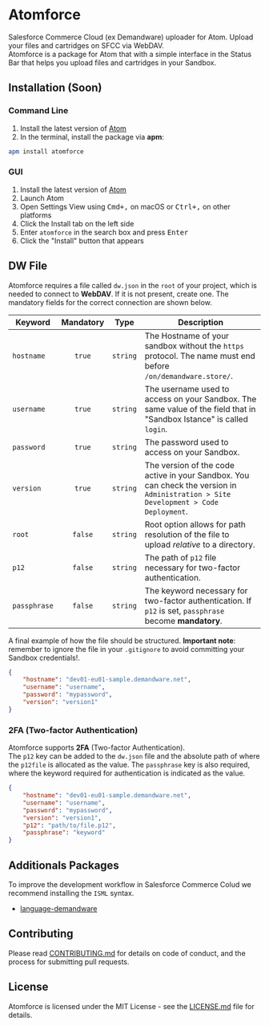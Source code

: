 # Atomforce

Salesforce Commerce Cloud (ex Demandware) uploader for Atom. Upload your files and cartridges on SFCC via WebDAV. <br />
Atomforce is a package for Atom that with a simple interface in the Status Bar that helps you upload files and cartridges in your Sandbox.

## Installation (Soon)

### Command Line

1.  Install the latest version of [Atom](https://atom.io)
2.  In the terminal, install the package via **apm**:

```sh
apm install atomforce
```

### GUI

1.  Install the latest version of [Atom](https://atom.io)
1.  Launch Atom
1.  Open Settings View using <kbd>Cmd+,</kbd> on macOS or <kbd>Ctrl+,</kbd> on other platforms
1.  Click the Install tab on the left side
1.  Enter `atomforce` in the search box and press <kbd>Enter</kbd>
1.  Click the "Install" button that appears

## DW File

Atomforce requires a file called `dw.json` in the `root` of your project, which is needed to connect to **WebDAV**. If it is not present, create one. The mandatory fields for the correct connection are shown below.

| Keyword  | Mandatory | Type | Description |
|----------|:---------:|:----:|-------------|
| `hostname` | `true` | `string` | The Hostname of your sandbox without the `https` protocol. The name must end before `/on/demandware.store/`. |
| `username` | `true` | `string` | The username used to access on your Sandbox. The same value of the field that in "Sandbox Istance" is called `login`. |
| `password` | `true` | `string` | The password used to access on your Sandbox. |
| `version` | `true` | `string` | The version of the code active in your Sandbox. You can check the version in `Administration > Site Development > Code Deployment`. |
| `root` | `false` | `string` | Root option allows for path resolution of the file to upload *relative* to a directory. |
| `p12` | `false` | `string` | The path of `p12` file necessary for two-factor authentication. |
| `passphrase` | `false` | `string` | The keyword necessary for two-factor authentication. If `p12` is set, `passphrase` become **mandatory**. |

A final example of how the file should be structured. **Important note**: remember to ignore the file in your `.gitignore` to avoid committing your Sandbox credentials!.

```json
{
    "hostname": "dev01-eu01-sample.demandware.net",
    "username": "username",
    "password": "mypassword",
    "version": "version1"
}
```

### 2FA (Two-factor Authentication)

Atomforce supports **2FA** (Two-factor Authentication). <br />
The `p12` key can be added to the `dw.json` file and the absolute path of where the `p12file` is allocated as the value. The `passphrase` key is also required, where the keyword required for authentication is indicated as the value.

```json
{
    "hostname": "dev01-eu01-sample.demandware.net",
    "username": "username",
    "password": "mypassword",
    "version": "version1",
    "p12": "path/to/file.p12",
    "passphrase": "keyword"
}
```

## Additionals Packages

To improve the development workflow in Salesforce Commerce Colud we recommend installing the `ISML` syntax.

-   [language-demandware](https://atom.io/packages/language-demandware)

## Contributing

Please read [CONTRIBUTING.md](https://github.com/matteobertoldo/atomforce/blob/master/CONTRIBUTING.md) for details on code of conduct, and the process for submitting pull requests.

## License

Atomforce is licensed under the MIT License - see the [LICENSE.md](https://github.com/matteobertoldo/atomforce/blob/master/LICENSE.md) file for details.
